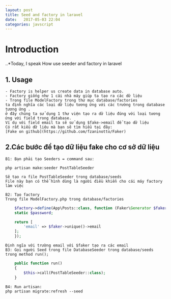 ```yaml
---
layout: post
title: Seed and factory in laravel
date:   2017-05-03 22:04
categories: javscript
---
```


# Introduction
..*Today, I speak How use seeder and factory in laravel
	
## 1. Usage
	- Factory is helper us create data in database auto.
	- Factory giống như 1 cái nhà máy giúp ta tạo ra các dữ liệu
	- Trong file ModelFactory trong thư mục database/factories
	ta định nghĩa các loại dữ liệu tương ứng với các trường trong database tương ứng .
	ở đây chúng ta sử dụng 1 thư viện tạo ra dữ liệu đúng với loại tương ứng với field trong đatabase.
	Ví dụ với field email ta sẽ sử dụng $fake->email để tạo dữ liệu 
	Có rất kiểu dữ liệu mà bạn sẽ tìm hiểu tại đây: 
	[Fake on github](https://github.com/fzaninotto/Faker)
## 2.Các bước để tạo dữ liệu fake cho cơ sở dữ liệu
	B1: Bạn phải tạo Seeders = command sau:
	
	php artisan make:seeder PostTableSeeder
	
	Sẽ tạo ra file PostTableSeeder trong database/seeds
	File này bạn có thể hình dùng là người điều khiển cho cái máy factory làm việc
	
	B2: Tạo factory
	Trong file ModelFactory.php trong database/factories
```php
	$factory->define(App\Posts::class, function (Faker\Generator $faker) {
    static $password;

    return [
        'email' => $faker->unique()->email
    ];
	});
```
	Định ngĩa với trường email với $faker tạo ra các email
	B3: Gọi người Seed trong file DatabaseSeeder trong database/seeds
	trong method run();
```php
	public function run()
    {
     	$this->call(PostTableSeeder::class);
    }
```
	B4: Run artisan: 
	php artisan migrate:refresh --seed
	